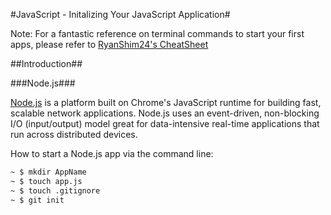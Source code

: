 #JavaScript - Initalizing Your JavaScript Application#

Note: For a fantastic reference on terminal commands to start your first apps, please refer to [RyanShim24's CheatSheet](https://github.com/msyinmei/CheatSheet/blob/master/README.md)

##Introduction##

###Node.js###

[Node.js](http://nodejs.org/) is a platform built on Chrome's JavaScript runtime for building fast, scalable network applications. Node.js uses an event-driven, non-blocking I/O (input/output) model great for data-intensive real-time applications that run across distributed devices.

How to start a Node.js app via the command line:

```bash
~ $ mkdir AppName
~ $ touch app.js
~ $ touch .gitignore
~ $ git init
```